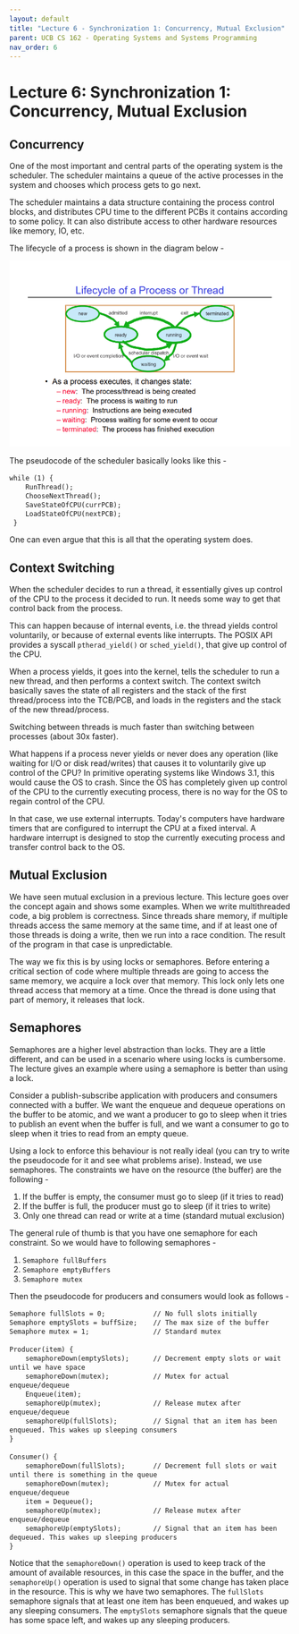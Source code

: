 ```yaml
---
layout: default
title: "Lecture 6 - Synchronization 1: Concurrency, Mutual Exclusion"
parent: UCB CS 162 - Operating Systems and Systems Programming
nav_order: 6
---
```


# Lecture 6: Synchronization 1: Concurrency, Mutual Exclusion

## Concurrency
One of the most important and central parts of the operating system is the scheduler.
The scheduler maintains a queue of the active processes in the system and chooses which
process gets to go next.

The scheduler maintains a data structure containing the process control blocks, and distributes
CPU time to the different PCBs it contains according to some policy. It can also distribute
access to other hardware resources like memory, IO, etc.

The lifecycle of a process is shown in the diagram below -

<img src="media/lec6-1.png" alt="Lifecycle of a process/thread">

The pseudocode of the scheduler basically looks like this -

```
while (1) {
    RunThread();
    ChooseNextThread();
    SaveStateOfCPU(currPCB);
    LoadStateOfCPU(nextPCB);
 }
```

One can even argue that this is all that the operating system does.

## Context Switching
When the scheduler decides to run a thread, it essentially gives up control of the CPU 
to the process it decided to run. It needs some way to get that control back from the process.

This can happen because of internal events, i.e. the thread yields control voluntarily, or
because of external events like interrupts. The POSIX API provides a syscall `ptherad_yield()`
or `sched_yield()`, that give up control of the CPU.

When a process yields, it goes into the kernel, tells the scheduler to run a new thread, and then 
performs a context switch. The context switch basically saves the state of all registers and the stack
of the first thread/process into the TCB/PCB, and loads in the registers and the stack of the 
new thread/process.

Switching between threads is much faster than switching between processes (about 30x faster).

What happens if a process never yields or never does any operation (like waiting for I/O or 
disk read/writes) that causes it to voluntarily give up control of the CPU? In primitive 
operating systems like Windows 3.1, this would cause the OS to crash. Since the OS has 
completely given up control of the CPU to the currently executing process, there is no way
for the OS to regain control of the CPU.

In that case, we use external interrupts. Today's computers have hardware timers that are
configured to interrupt the CPU at a fixed interval. A hardware interrupt is designed to 
stop the currently executing process and transfer control back to the OS.

## Mutual Exclusion
We have seen mutual exclusion in a previous lecture. This lecture goes over the concept
again and shows some examples. When we write multithreaded code, a big problem is 
correctness. Since threads share memory, if multiple threads access the same memory at
the same time, and if at least one of those threads is doing a write, then we run into
a race condition. The result of the program in that case is unpredictable.

The way we fix this is by using locks or semaphores. Before entering a critical section
of code where multiple threads are going to access the same memory, we acquire a lock
over that memory. This lock only lets one thread access that memory at a time. Once
the thread is done using that part of memory, it releases that lock.

## Semaphores
Semaphores are a higher level abstraction than locks. They are a little different, and
can be used in a scenario where using locks is cumbersome. The lecture gives an example
where using a semaphore is better than using a lock.

Consider a publish-subscribe application with producers and consumers connected with a buffer.
We want the enqueue and dequeue operations on the buffer to be atomic, and we want a
producer to go to sleep when it tries to publish an event when the buffer is full, and 
we want a consumer to go to sleep when it tries to read from an empty queue.

Using a lock to enforce this behaviour is not really ideal (you can try to write the pseudocode
for it and see what problems arise). Instead, we use semaphores. The constraints we
have on the resource (the buffer) are the following -

1. If the buffer is empty, the consumer must go to sleep (if it tries to read)
2. If the buffer is full, the producer must go to sleep (if it tries to write)
3. Only one thread can read or write at a time (standard mutual exclusion)

The general rule of thumb is that you have one semaphore for each constraint. So we would
have to following semaphores -

1. `Semaphore fullBuffers`
2. `Semaphore emptyBuffers`
3. `Semaphore mutex`

Then the pseudocode for producers and consumers would look as follows -

```
Semaphore fullSlots = 0;            // No full slots initially
Semaphore emptySlots = buffSize;    // The max size of the buffer
Semaphore mutex = 1;                // Standard mutex

Producer(item) {
    semaphoreDown(emptySlots);      // Decrement empty slots or wait until we have space
    semaphoreDown(mutex);           // Mutex for actual enqueue/dequeue
    Enqueue(item);
    semaphoreUp(mutex);             // Release mutex after enqueue/dequeue
    semaphoreUp(fullSlots);         // Signal that an item has been enqueued. This wakes up sleeping consumers
}

Consumer() {
    semaphoreDown(fullSlots);       // Decrement full slots or wait until there is something in the queue
    semaphoreDown(mutex);           // Mutex for actual enqueue/dequeue
    item = Dequeue();
    semaphoreUp(mutex);             // Release mutex after enqueue/dequeue
    semaphoreUp(emptySlots);        // Signal that an item has been dequeued. This wakes up sleeping producers
}
```

Notice that the `semaphoreDown()` operation is used to keep track of the amount of available resources,
in this case the space in the buffer, and the `semaphoreUp()` operation is used to signal that
some change has taken place in the resource. This is why we have two semaphores. The `fullSlots` 
semaphore signals that at least one item has been enqueued, and wakes up any sleeping consumers.
The `emptySlots` semaphore signals that the queue has some space left, and wakes up any
sleeping producers.